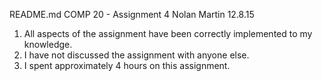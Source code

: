 README.md
COMP 20 - Assignment 4
Nolan Martin 12.8.15

1. All aspects of the assignment have been correctly implemented to my knowledge.
2. I have not discussed the assignment with anyone else.
3. I spent approximately 4 hours on this assignment.